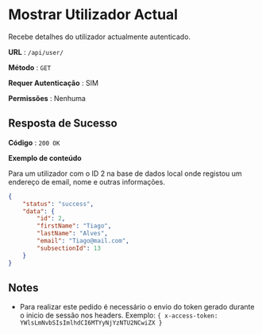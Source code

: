 # Mostrar Utilizador Actual

Recebe detalhes do utilizador actualmente autenticado.

**URL** : `/api/user/`

**Método** : `GET`

**Requer Autenticação** : SIM

**Permissões** : Nenhuma

## Resposta de Sucesso

**Código** : `200 OK`

**Exemplo de conteúdo**

Para um utilizador com o ID 2 na base de dados local onde registou um endereço de email, nome e outras informações.

```json
{
    "status": "success",
    "data": {
        "id": 2,
        "firstName": "Tiago",
        "lastName": "Alves",
        "email": "Tiago@mail.com",
        "subsectionId": 13
    }
}
```

## Notes

* Para realizar este pedido é necessário o envio do token gerado durante o inicio de sessão nos headers. Exemplo: `{ x-access-token: YWlsLmNvbSIsImlhdCI6MTYyNjYzNTU2NCwiZX }`